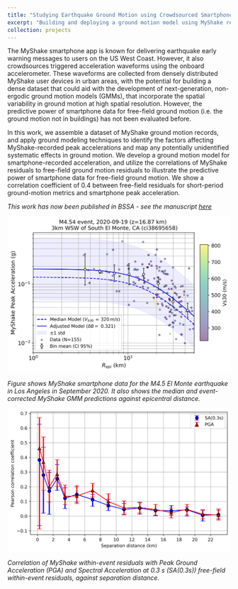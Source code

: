 ```yaml
---
title: "Studying Earthquake Ground Motion using Crowdsourced Smartphone Records"
excerpt: "Building and deploying a ground motion model using MyShake records <br/><img src='/images/myshake_gmm_event_plot.png'>"
collection: projects
---
```


The MyShake smartphone app is known for delivering earthquake early warning messages to users on the US West Coast. However, it also crowdsources triggered acceleration waveforms using the onboard accelerometer. These waveforms are collected from densely distributed MyShake user devices in urban areas, with the potential for building a dense dataset that could aid with the development of next-generation, non-ergodic ground motion models (GMMs), that incorporate the spatial variability in ground motion at high spatial resolution. However, the predictive power of smartphone data for free-field ground motion (i.e. the ground motion not in buildings) has not been evaluated before.

In this work, we assemble a dataset of MyShake ground motion records, and apply ground modeling techniques to identify the factors affecting MyShake-recorded peak accelerations and map any potentially unidentified systematic effects in ground motion. We develop a ground motion model for smartphone-recorded acceleration, and utilize the correlations of MyShake residuals to free-field ground motion residuals to illustrate the predictive power of smartphone data for free-field ground motion. We show a correlation coefficient of 0.4 between free-field residuals for short-period ground-motion metrics and smartphone peak acceleration.

*This work has now been published in BSSA - see the manuscript [here](https://doi.org/10.1785/0120240209)*

![MyShake data and GMM prediction for the M4.5 El Monte earthquake](/images/myshake_gmm_event_plot.png)

*Figure shows MyShake smartphone data for the M4.5 El Monte earthquake in Los Angeles in September 2020. It also shows the median and event-corrected MyShake GMM predictions against epicentral distance.*

![MyShake and free-field within-event residual correlation](/images/free_field_vs_myshake_within_ev_resids_aggregated_pearsonr.png)

*Correlation of MyShake within-event residuals with Peak Ground Acceleration (PGA) and Spectral Acceleration at 0.3 s (SA(0.3s)) free-field within-event residuals, against separation distance.*
